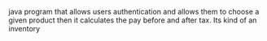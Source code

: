 java program that allows users authentication and allows them to choose a given product then it calculates the pay before and after tax. Its kind of an inventory

